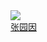 <div class="con-box">
	<div class="con-item">
		<a target="_blank" href="/pages/gitlab/gitlab?name=zyy">
			<image class="con-image" src="https://image.whzb.com/chain/StellarUI/头像/张园因.png"></image>
		</a>
		<a target="_blank" href="/pages/gitlab/gitlab?name=zyy"><div class="name">张园因</div></a>
	</div>
</div>